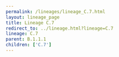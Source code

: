 ```yaml
---
permalink: /lineages/lineage_C.7.html
layout: lineage_page
title: Lineage C.7
redirect_to: ../lineage.html?lineage=C.7
lineage: C.7
parent: B.1.1.1
children: ['C.7']
---
```

